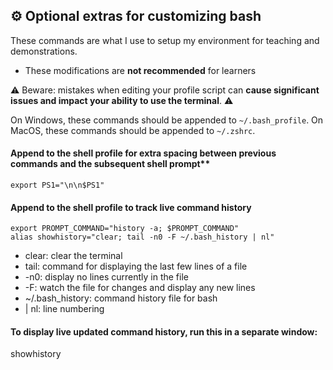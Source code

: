 ## ⚙️ Optional extras for customizing bash
These commands are what I use to setup my environment for teaching and demonstrations.
* These modifications are **not recommended** for learners

⚠️ Beware: mistakes when editing your profile script can **cause significant issues and impact your ability to use the terminal**. ⚠️

On Windows, these commands should be appended to `~/.bash_profile`.
On MacOS, these commands should be appended to `~/.zshrc`.

#### Append to the shell profile for extra spacing between previous commands and the subsequent shell prompt**
```
export PS1="\n\n$PS1"
```

#### Append to the shell profile to track live command history
```
export PROMPT_COMMAND="history -a; $PROMPT_COMMAND"
alias showhistory="clear; tail -n0 -F ~/.bash_history | nl"
```
* clear: clear the terminal
* tail: command for displaying the last few lines of a file
* -n0: display no lines currently in the file
* -F: watch the file for changes and display any new lines
* ~/.bash_history: command history file for bash
* | nl: line numbering

#### To display live updated command history, run this in a separate window:
showhistory

